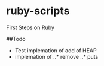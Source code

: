 ruby-scripts
============

First Steps on Ruby


##Todo

* Test implemation of add of HEAP
* implemation of
..* remove
..* puts